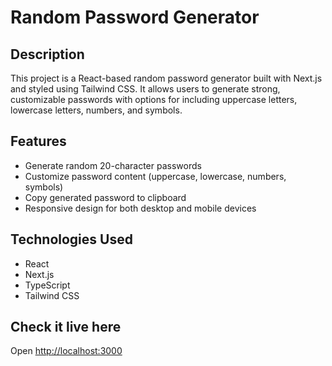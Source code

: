 # Random Password Generator

## Description

This project is a React-based random password generator built with Next.js and styled using Tailwind CSS. It allows users to generate strong, customizable passwords with options for including uppercase letters, lowercase letters, numbers, and symbols.

## Features

- Generate random 20-character passwords
- Customize password content (uppercase, lowercase, numbers, symbols)
- Copy generated password to clipboard
- Responsive design for both desktop and mobile devices

## Technologies Used

- React
- Next.js
- TypeScript
- Tailwind CSS

## Check it live here

Open [http://localhost:3000](http://localhost:3000) 
